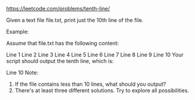 https://leetcode.com/problems/tenth-line/


Given a text file file.txt, print just the 10th line of the file.

Example:

Assume that file.txt has the following content:

Line 1
Line 2
Line 3
Line 4
Line 5
Line 6
Line 7
Line 8
Line 9
Line 10
Your script should output the tenth line, which is:

Line 10
Note:
1. If the file contains less than 10 lines, what should you output?
2. There's at least three different solutions. Try to explore all possibilities.